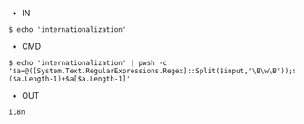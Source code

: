 - IN

```
$ echo 'internationalization'
```


- CMD

```
$ echo 'internationalization' | pwsh -c '$a=@([System.Text.RegularExpressions.Regex]::Split($input,"\B\w\B"));$a[0]+($a.Length-1)+$a[$a.Length-1]'
```

- OUT

```
i18n
```
